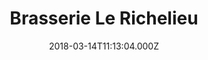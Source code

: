 ---
date: 2018-03-14T11:13:04.000Z
title: Brasserie Le Richelieu
latitude: 47.012422044857026
longitude: 0.3247071442402107
category: checkin
---